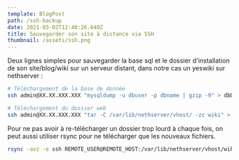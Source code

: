 ```yaml
---
template: BlogPost
path: /ssh-backup
date: 2021-03-02T12:40:26.640Z
title: Sauvegarder son site à distance via SSH
thumbnail: /assets/ssh.png
---
```

Deux lignes simples pour sauvegarder la base sql et le dossier d'installation de son site/blog/wiki sur un serveur distant, dans notre cas un yeswiki sur nethserver :

```bash
# Téléchargement de la base de donnée
ssh admin@XX.XX.XXX.XXX "mysqldump -u dbuser -p dbname | gzip -9" > dbDump-`date +%Y-%m-%d`.sql.gz

# Téléchargement du dossier web
ssh admin@XX.XX.XXX.XXX "tar -C /var/lib/nethserver/vhost/ -zc wiki" > dossierWiki-`date +%Y-%m-%d`.tar
```

Pour ne pas avoir à re-télécharger un dossier trop lourd à chaque fois, on peut aussi utiliser rsync pour ne télécharger que les nouveaux fichiers.

```bash
rsync -avz -e ssh REMOTE_USER@REMOTE_HOST:/var/lib/nethserver/vhost/wiki /backup/directory/on/backup/host
```
